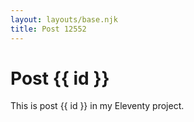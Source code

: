 ```yaml
---
layout: layouts/base.njk
title: Post 12552
---
```


# Post {{ id }}

This is post {{ id }} in my Eleventy project.
